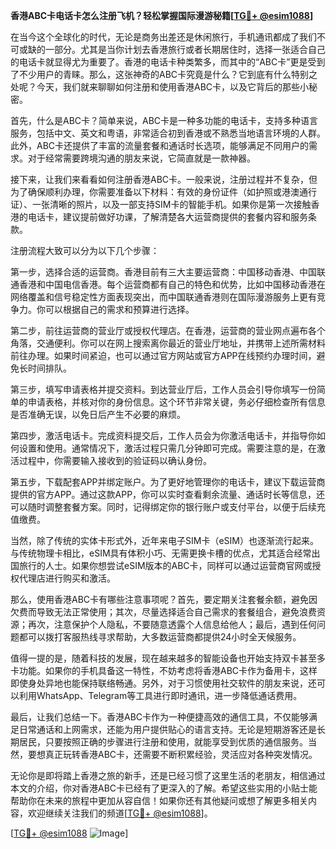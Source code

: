 **香港ABC卡电话卡怎么注册飞机？轻松掌握国际漫游秘籍[[TG💪+ @esim1088](https://t.me/s/esim1088)]**

在当今这个全球化的时代，无论是商务出差还是休闲旅行，手机通讯都成了我们不可或缺的一部分。尤其是当你计划去香港旅行或者长期居住时，选择一张适合自己的电话卡就显得尤为重要了。香港的电话卡种类繁多，而其中的“ABC卡”更是受到了不少用户的青睐。那么，这张神奇的ABC卡究竟是什么？它到底有什么特别之处呢？今天，我们就来聊聊如何注册和使用香港ABC卡，以及它背后的那些小秘密。

首先，什么是ABC卡？简单来说，ABC卡是一种多功能的电话卡，支持多种语言服务，包括中文、英文和粤语，非常适合初到香港或不熟悉当地语言环境的人群。此外，ABC卡还提供了丰富的流量套餐和通话时长选项，能够满足不同用户的需求。对于经常需要跨境沟通的朋友来说，它简直就是一款神器。

接下来，让我们来看看如何注册香港ABC卡。一般来说，注册过程并不复杂，但为了确保顺利办理，你需要准备以下材料：有效的身份证件（如护照或港澳通行证）、一张清晰的照片，以及一部支持SIM卡的智能手机。如果你是第一次接触香港的电话卡，建议提前做好功课，了解清楚各大运营商提供的套餐内容和服务条款。

注册流程大致可以分为以下几个步骤：

第一步，选择合适的运营商。香港目前有三大主要运营商：中国移动香港、中国联通香港和中国电信香港。每个运营商都有自己的特色和优势，比如中国移动香港在网络覆盖和信号稳定性方面表现突出，而中国联通香港则在国际漫游服务上更有竞争力。你可以根据自己的需求和预算进行选择。

第二步，前往运营商的营业厅或授权代理店。在香港，运营商的营业网点遍布各个角落，交通便利。你可以在网上搜索离你最近的营业厅地址，并携带上述所需材料前往办理。如果时间紧迫，也可以通过官方网站或官方APP在线预约办理时间，避免长时间排队。

第三步，填写申请表格并提交资料。到达营业厅后，工作人员会引导你填写一份简单的申请表格，并核对你的身份信息。这个环节非常关键，务必仔细检查所有信息是否准确无误，以免日后产生不必要的麻烦。

第四步，激活电话卡。完成资料提交后，工作人员会为你激活电话卡，并指导你如何设置和使用。通常情况下，激活过程只需几分钟即可完成。需要注意的是，在激活过程中，你需要输入接收到的验证码以确认身份。

第五步，下载配套APP并绑定账户。为了更好地管理你的电话卡，建议下载运营商提供的官方APP。通过这款APP，你可以实时查看剩余流量、通话时长等信息，还可以随时调整套餐方案。同时，记得绑定你的银行账户或支付平台，以便于后续充值缴费。

当然，除了传统的实体卡形式外，近年来电子SIM卡（eSIM）也逐渐流行起来。与传统物理卡相比，eSIM具有体积小巧、无需更换卡槽的优点，尤其适合经常出国旅行的人士。如果你想尝试eSIM版本的ABC卡，同样可以通过运营商官网或授权代理店进行购买和激活。

那么，使用香港ABC卡有哪些注意事项呢？首先，要定期关注套餐余额，避免因欠费而导致无法正常使用；其次，尽量选择适合自己需求的套餐组合，避免浪费资源；再次，注意保护个人隐私，不要随意透露个人信息给他人；最后，遇到任何问题都可以拨打客服热线寻求帮助，大多数运营商都提供24小时全天候服务。

值得一提的是，随着科技的发展，现在越来越多的智能设备也开始支持双卡甚至多卡功能。如果你的手机具备这一特性，不妨考虑将香港ABC卡作为备用卡，这样即使身处异地也能保持联络畅通。另外，对于习惯使用社交软件的朋友来说，还可以利用WhatsApp、Telegram等工具进行即时通讯，进一步降低通话费用。

最后，让我们总结一下。香港ABC卡作为一种便捷高效的通信工具，不仅能够满足日常通话和上网需求，还能为用户提供贴心的语言支持。无论是短期游客还是长期居民，只要按照正确的步骤进行注册和使用，就能享受到优质的通信服务。当然，要想真正玩转香港ABC卡，还需要不断积累经验，灵活应对各种突发情况。

无论你是即将踏上香港之旅的新手，还是已经习惯了这里生活的老朋友，相信通过本文的介绍，你对香港ABC卡已经有了更深入的了解。希望这些实用的小贴士能帮助你在未来的旅程中更加从容自信！如果你还有其他疑问或想了解更多相关内容，欢迎继续关注我们的频道[[TG💪+ @esim1088](https://t.me/s/esim1088)]。

[[TG💪+ @esim1088](https://t.me/s/esim1088) ![Image](https://i.postimg.cc/4NQfJmqS/Snipaste-2025-05-13-00-14-12.png)]